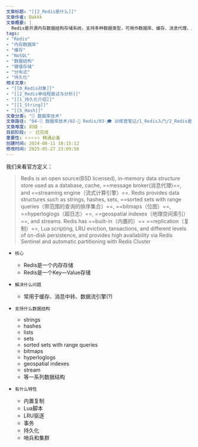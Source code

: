 ```yaml
---
文章标题: "[[2_Redis是什么]]" 
文章作者: Dakkk
文章概要: |
  Redis是开源内存数据结构存储系统，支持多种数据类型，可用作数据库、缓存、消息代理，具备复制、持久化、集群等企业级特性
tags:
- "Redis"
- "内存数据库"
- "缓存"
- "NoSQL"
- "数据结构"
- "键值存储"
- "分布式"
- "持久化"
相关文章:
- "[[0_Redis对象]]"
- "[[2_Redis单线程面试与分析]]"
- "[[1_持久化介绍]]"
- "[[1_String]]"
- "[[5_Hash]]"
文章分类: "🗄️ 数据库技术"
文章路径: "04-🗄️ 数据库技术/02-🔴 Redis/03-🎓 训练营笔记/1_Redis入门/2_Redis是什么.md"
文章难度: 初级 💧
目前阶段: ✅ 已完成
重要性: ⭐⭐⭐⭐⭐ 精通必备
创建时间: 2024-08-11 18:15:12
修改时间: 2025-05-27 23:09:58
---
```


我们来看官方定义：
> Redis is an open source(BSD licensed), in-memory data structure store used as a database, cache, ==message broker(消息代理)==, and ==streaming engine（流式计算引擎）==. 
> Redis provides data structures such as strings, hashes, sets, ==sorted sets with range queries（带范围的查询的排序集合）==, ==bitmaps（位图）==, ==hyperloglogs（超日志）==, ==geospatial indexes（地理空间索引）==, and streams.
> Redis has ==built-in（内置的）== ==replication（复制）==, Lua scripting, LRU eviction, tansactions, and different levels of on-disk persistence, and provides high availability via Redis Sentinel and automatic partitioning with Redis Cluster


- `核心`
	- Redis是一个内存存储
	- Redis是一个Key—Value存储

- `解决什么问题`
	- 常用于缓存、消息中转、数据流引擎(?)

- `支持什么数据结构`
	- strings
	- hashes
	- lists
	- sets
	- sorted sets with range queries
	- bitmaps
	- hyperloglogs
	- geospatial indexes
	- stream
	- 等一系列数据结构

- `有什么特性`
	- 内置复制
	- Lua脚本
	- LRU驱逐
	- 事务
	- 持久化
	- 哨兵和集群